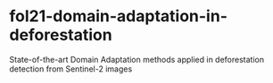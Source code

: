 # fol21-domain-adaptation-in-deforestation
State-of-the-art Domain Adaptation methods applied in deforestation detection from Sentinel-2 images
